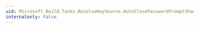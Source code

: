 ```yaml
---
uid: Microsoft.Build.Tasks.ResolveKeySource.AutoClosePasswordPromptShow
internalonly: False
---
```

